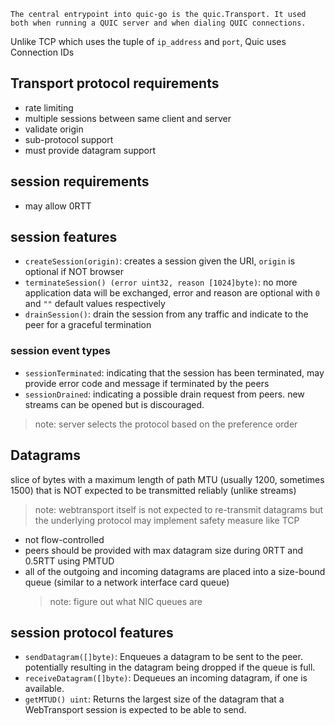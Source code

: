 	The central entrypoint into quic-go is the quic.Transport. It used both when running a QUIC server and when dialing QUIC connections.

Unlike TCP which uses the tuple of `ip_address` and `port`, Quic uses Connection IDs

## Transport protocol requirements

- rate limiting
- multiple sessions between same client and server
- validate origin
- sub-protocol support
- must provide datagram support
## session requirements
- may allow 0RTT

## session features
- `createSession(origin)`: creates a session given the URI, `origin` is optional if NOT browser
- `terminateSession() (error uint32, reason [1024]byte)`: no more application data will be exchanged, error and reason are optional with `0` and `""` default values respectively
- `drainSession()`: drain the session from any traffic and indicate to the peer for a graceful termination 
### session event types
- `sessionTerminated`: indicating that the session has been terminated, may provide error code and message if terminated by the peers
- `sessionDrained`: indicating a possible drain request from peers. new streams can be opened but is discouraged. 

> note: server selects the protocol based on the preference order

## Datagrams
slice of bytes with a maximum length of path MTU (usually 1200, sometimes 1500) that is NOT expected to be transmitted reliably (unlike streams)

> note: webtransport itself is not expected to re-transmit datagrams but the underlying protocol may implement safety measure like TCP

- not flow-controlled
- peers should be provided with max datagram size during 0RTT and 0.5RTT using PMTUD
- all of the outgoing and incoming datagrams
   are placed into a size-bound queue (similar to a network interface
   card queue) 
   > note: figure out what NIC queues are

## session protocol features
- `sendDatagram([]byte)`: Enqueues a datagram to be sent to the peer. potentially resulting in the datagram being dropped if the queue is full.
- `receiveDatagram([]byte)`: Dequeues an incoming datagram, if one is available.
- `getMTUD() uint`: Returns the largest size of the datagram that a WebTransport session is expected to be able to send.

